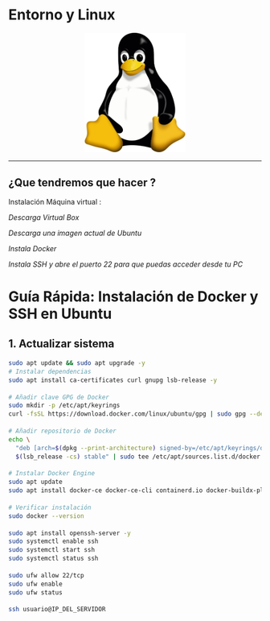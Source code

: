 # Entorno y Linux

<p align="center">
  <img src="img/tux.png" alt="img" width="200px">
</p>

***

## ¿Que tendremos que hacer ?

Instalación Máquina virtual :

*Descarga Virtual Box* 

*Descarga una imagen actual de Ubuntu*

*Instala Docker*

*Instala SSH y abre el puerto 22 para que puedas acceder desde tu PC*



# Guía Rápida: Instalación de Docker y SSH en Ubuntu

## 1. Actualizar sistema
```bash
sudo apt update && sudo apt upgrade -y
# Instalar dependencias
sudo apt install ca-certificates curl gnupg lsb-release -y

# Añadir clave GPG de Docker
sudo mkdir -p /etc/apt/keyrings
curl -fsSL https://download.docker.com/linux/ubuntu/gpg | sudo gpg --dearmor -o /etc/apt/keyrings/docker.gpg

# Añadir repositorio de Docker
echo \
  "deb [arch=$(dpkg --print-architecture) signed-by=/etc/apt/keyrings/docker.gpg] https://download.docker.com/linux/ubuntu \
  $(lsb_release -cs) stable" | sudo tee /etc/apt/sources.list.d/docker.list > /dev/null

# Instalar Docker Engine
sudo apt update
sudo apt install docker-ce docker-ce-cli containerd.io docker-buildx-plugin docker-compose-plugin -y

# Verificar instalación
sudo docker --version

sudo apt install openssh-server -y
sudo systemctl enable ssh
sudo systemctl start ssh
sudo systemctl status ssh

sudo ufw allow 22/tcp
sudo ufw enable
sudo ufw status

ssh usuario@IP_DEL_SERVIDOR

